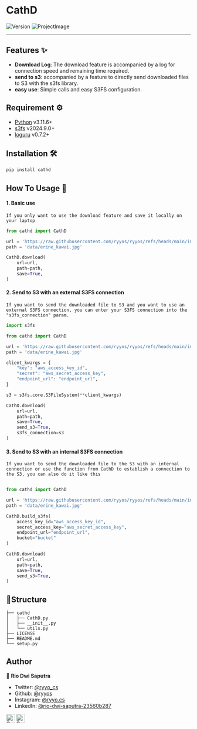 # CathD

![Version](https://img.shields.io/badge/version-0.0.3-green.svg?cacheSeconds=2592000)
![ProjectImage](https://raw.githubusercontent.com/ryyos/ryyos/refs/heads/main/images/erine/kawaiii.jpeg)

---

## Features ✨

- **Download Log**: The download feature is accompanied by a log for connection speed and remaining time required.
- **send to s3**: accompanied by a feature to directly send downloaded files to S3 with the s3fs library.
- **easy use**: Simple calls and easy S3FS configuration.

## Requirement ⚙️

- [Python](https://www.python.org/) v3.11.6+
- [s3fs](https://pypi.org/project/s3fs/) v2024.9.0+
- [loguru](https://pypi.org/project/loguru/) v0.7.2+

## Installation 🛠️

```sh
pip install cathd
```

## How To Usage 🤔

#### 1. Basic use

    If you only want to use the download feature and save it locally on your laptop

```python
from cathd import CathD

url = 'https://raw.githubusercontent.com/ryyos/ryyos/refs/heads/main/images/erine/kawaiii.jpeg'
path = 'data/erine_kawai.jpg'

CathD.download(
    url=url,
    path=path,
    save=True,
)
```

#### 2. Send to S3 with an external S3FS connection

    If you want to send the downloaded file to S3 and you want to use an external S3FS connection, you can enter your S3FS connection into the "s3fs_connection" param.

```python
import s3fs

from cathd import CathD

url = 'https://raw.githubusercontent.com/ryyos/ryyos/refs/heads/main/images/erine/kawaiii.jpeg'
path = 'data/erine_kawai.jpg'

client_kwargs = {
    "key": "aws_access_key_id",
    "secret": "aws_secret_access_key",
    "endpoint_url": "endpoint_url",
}

s3 = s3fs.core.S3FileSystem(**client_kwargs)

CathD.download(
    url=url,
    path=path,
    save=True,
    send_s3=True,
    s3fs_connection=s3
)

```

#### 3. Send to S3 with an internal S3FS connection

    If you want to send the downloaded file to the S3 with an internal connection or use the function from CathD to establish a connection to the S3, you can also do it like this

```python

from cathd import CathD

url = 'https://raw.githubusercontent.com/ryyos/ryyos/refs/heads/main/images/erine/kawaiii.jpeg'
path = 'data/erine_kawai.jpg'

CathD.build_s3fs(
    access_key_id="aws_access_key_id",
    secret_access_key="aws_secret_access_key",
    endpoint_url="endpoint_url",
    bucket="bucket"
)

CathD.download(
    url=url,
    path=path,
    save=True,
    send_s3=True,
)

```

## 🚀Structure

```
├── cathd
│   ├── CathD.py
│   ├── __init__.py
│   └── utils.py
├── LICENSE
├── README.md
└── setup.py
```

## Author

👤 **Rio Dwi Saputra**

- Twitter: [@ryyo_cs](https://twitter.com/ryyo_cs)
- Github: [@ryyos](https://github.com/ryyos)
- Instagram: [@ryyo.cs](https://www.instagram.com/ryyo.cs/)
- LinkedIn: [@rio-dwi-saputra-23560b287](https://www.linkedin.com/in/rio-dwi-saputra-23560b287/)

<a href="https://www.linkedin.com/in/rio-dwi-saputra-23560b287/">
  <img align="left" alt="Ryo's LinkedIn" width="24px" src="https://cdn.jsdelivr.net/npm/simple-icons@v3/icons/linkedin.svg" />
</a>
<a href="https://www.instagram.com/ryyo.cs/">
  <img align="left" alt="Ryo's Instagram" width="24px" src="https://cdn.jsdelivr.net/npm/simple-icons@v3/icons/instagram.svg" />
</a>
